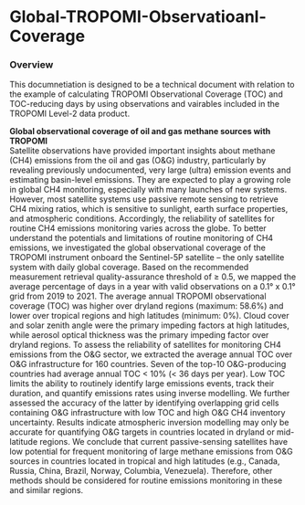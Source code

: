 # Global-TROPOMI-Observatioanl-Coverage

### Overview 
This documnetiation is designed to be a technical document with relation to the example of calculating TROPOMI Observational Coverage (TOC) and TOC-reducing days 
by using observations and vairables included in the TROPOMI Level-2 data product.

<b>Global observational coverage of oil and gas methane sources with TROPOMI</b>
<br>Satellite observations have provided important insights about methane (CH4) emissions from the oil and gas (O&G) industry, particularly by revealing previously undocumented, very large (ultra) emission events and estimating basin-level emissions. They are expected to play a growing role in global CH4 monitoring, especially with many launches of new systems. However, most satellite systems use passive remote sensing to retrieve CH4 mixing ratios, which is sensitive to sunlight, earth surface properties, and atmospheric conditions. Accordingly, the reliability of satellites for routine CH4 emissions monitoring varies across the globe. To better understand the potentials and limitations of routine monitoring of CH4 emissions, we investigated the global observational coverage of the TROPOMI instrument onboard the Sentinel-5P satellite – the only satellite system with daily global coverage. Based on the recommended measurement retrieval quality-assurance threshold of ≥ 0.5, we mapped the average percentage of days in a year with valid observations on a 0.1° x 0.1° grid from 2019 to 2021. The average annual TROPOMI observational coverage (TOC) was higher over dryland regions (maximum: 58.6%) and lower over tropical regions and high latitudes (minimum: 0%). Cloud cover and solar zenith angle were the primary impeding factors at high latitudes, while aerosol optical thickness was the primary impeding factor over dryland regions. To assess the reliability of satellites for monitoring CH4 emissions from the O&G sector, we extracted the average annual TOC over O&G infrastructure for 160 countries. Seven of the top-10 O&G-producing countries had average annual TOC < 10% (< 36 days per year). Low TOC limits the ability to routinely identify large emissions events, track their duration, and quantify emissions rates using inverse modelling. We further assessed the accuracy of the latter by identifying overlapping grid cells containing O&G infrastructure with low TOC and high O&G CH4 inventory uncertainty. Results indicate atmospheric inversion modelling may only be accurate for quantifying O&G targets in countries located in dryland or mid-latitude regions. We conclude that current passive-sensing satellites have low potential for frequent monitoring of large methane emissions from O&G sources in countries located in tropical and high latitudes (e.g., Canada, Russia, China, Brazil, Norway, Columbia, Venezuela). Therefore, other methods should be considered for routine emissions monitoring in these and similar regions. 
